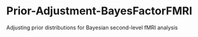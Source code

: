 # Prior-Adjustment-BayesFactorFMRI
Adjusting prior distributions for Bayesian second-level fMRI analysis
